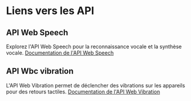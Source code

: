 # Liens vers les API
## API Web Speech
Explorez l'API Web Speech pour la reconnaissance vocale et la synthèse vocale.
[Documentation de l'API Web Speech](https://developer.mozilla.org/fr/docs/Web/API/Web_Speech_API)

## API Wbc vibration
L'API Web Vibration permet de déclencher des vibrations sur les appareils pour des retours tactiles.
[Documentation de l'API Web Vibration](https://developer.mozilla.org/fr/docs/Web/API/Vibration_API)
